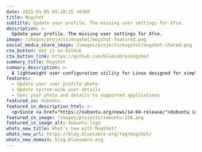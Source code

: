 ```yaml
---
date: 2021-01-05 05:20:35 +0300
title: Mugshot
subtitle: Update your profile. The missing user settings for Xfce.
description: >-
  Update your profile. The missing user settings for Xfce.
image: /images/projects/mugshot/mugshot-featured.png
social_media_share_image: /images/projects/mugshot/mugshot-shared.png
cta_button: Get it on GitHub
cta_button_link: https://github.com/bluesabre/mugshot
summary_title: Mugshot
summary_description: >-
  A lightweight user configuration utility for Linux designed for simplicity and ease of use.
features:
  - Update your user profile photo
  - Update system-wide user details
  - Sync your photo and details to supported applications
featured_in: Xubuntu
featured_in_description_html: >-
  <p>Since <a href="https://xubuntu.org/news/14-04-release/">Xubuntu 14.04</a> “Trusty Tahr”</p>
featured_in_image: /images/projects/xubuntu-128.png
featured_in_image_alt: Xubuntu logo
whats_new_title: What’s new with Mugshot?
whats_new_url: https://blog.bluesabre.org/tag/mugshot/
whats_new_domain: blog.bluesabre.org
---
```

